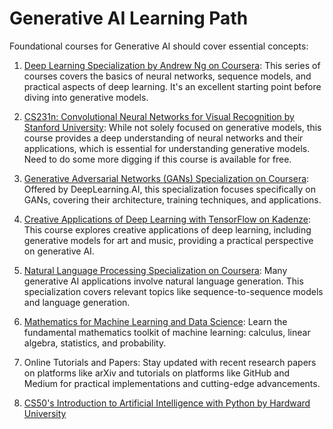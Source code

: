 # Generative AI Learning Path

Foundational courses for Generative AI should cover essential concepts:

1. [Deep Learning Specialization by Andrew Ng on Coursera](https://www.coursera.org/specializations/deep-learning?): This series of courses covers the basics of neural networks, sequence models, and practical aspects of deep learning. It's an excellent starting point before diving into generative models.

1. [CS231n: Convolutional Neural Networks for Visual Recognition by Stanford University](https://cs231n.stanford.edu/): While not solely focused on generative models, this course provides a deep understanding of neural networks and their applications, which is essential for understanding generative models. Need to do some more digging if this course is available for free.

1. [Generative Adversarial Networks (GANs) Specialization on Coursera](https://www.coursera.org/specializations/generative-adversarial-networks-gans): Offered by DeepLearning.AI, this specialization focuses specifically on GANs, covering their architecture, training techniques, and applications.


1. [Creative Applications of Deep Learning with TensorFlow on Kadenze](https://www.kadenze.com/courses/creative-applications-of-deep-learning-with-tensorflow-i/info): This course explores creative applications of deep learning, including generative models for art and music, providing a practical perspective on generative AI.

1. [Natural Language Processing Specialization on Coursera](https://www.coursera.org/specializations/natural-language-processing): Many generative AI applications involve natural language generation. This specialization covers relevant topics like sequence-to-sequence models and language generation.

1. [Mathematics for Machine Learning and Data Science](https://www.coursera.org/specializations/mathematics-for-machine-learning-and-data-science?): Learn the fundamental mathematics toolkit of machine learning: calculus, linear algebra, statistics, and probability.

1. Online Tutorials and Papers: Stay updated with recent research papers on platforms like arXiv and tutorials on platforms like GitHub and Medium for practical implementations and cutting-edge advancements.

1. [CS50's Introduction to Artificial Intelligence with Python by Hardward University](https://www.youtube.com/playlist?list=PLhQjrBD2T382Nz7z1AEXmioc27axa19Kv)


